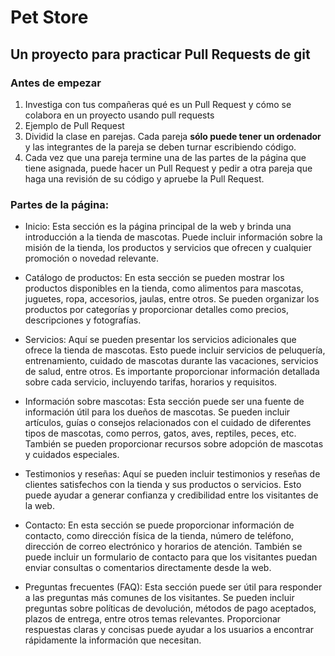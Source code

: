 # Pet Store
## Un proyecto para practicar Pull Requests de git

### Antes de empezar

1. Investiga con tus compañeras qué es un Pull Request y cómo se colabora en un proyecto usando pull requests
2. Ejemplo de Pull Request
3. Dividid la clase en parejas. Cada pareja **sólo puede tener un ordenador** y las integrantes de la pareja se deben
turnar escribiendo código.
4. Cada vez que una pareja termine una de las partes de la página que tiene asignada, puede hacer un Pull Request y
pedir a otra pareja que haga una revisión de su código y apruebe la Pull Request.


### Partes de la página: 

- Inicio: Esta sección es la página principal de la web y brinda una introducción a la tienda de mascotas. Puede incluir información sobre la misión de la tienda, los productos y servicios que ofrecen y cualquier promoción o novedad relevante.

- Catálogo de productos: En esta sección se pueden mostrar los productos disponibles en la tienda, como alimentos para mascotas, juguetes, ropa, accesorios, jaulas, entre otros. Se pueden organizar los productos por categorías y proporcionar detalles como precios, descripciones y fotografías.

- Servicios: Aquí se pueden presentar los servicios adicionales que ofrece la tienda de mascotas. Esto puede incluir servicios de peluquería, entrenamiento, cuidado de mascotas durante las vacaciones, servicios de salud, entre otros. Es importante proporcionar información detallada sobre cada servicio, incluyendo tarifas, horarios y requisitos.

- Información sobre mascotas: Esta sección puede ser una fuente de información útil para los dueños de mascotas. Se pueden incluir artículos, guías o consejos relacionados con el cuidado de diferentes tipos de mascotas, como perros, gatos, aves, reptiles, peces, etc. También se pueden proporcionar recursos sobre adopción de mascotas y cuidados especiales.

- Testimonios y reseñas: Aquí se pueden incluir testimonios y reseñas de clientes satisfechos con la tienda y sus productos o servicios. Esto puede ayudar a generar confianza y credibilidad entre los visitantes de la web.

- Contacto: En esta sección se puede proporcionar información de contacto, como dirección física de la tienda, número de teléfono, dirección de correo electrónico y horarios de atención. También se puede incluir un formulario de contacto para que los visitantes puedan enviar consultas o comentarios directamente desde la web.

- Preguntas frecuentes (FAQ): Esta sección puede ser útil para responder a las preguntas más comunes de los visitantes. Se pueden incluir preguntas sobre políticas de devolución, métodos de pago aceptados, plazos de entrega, entre otros temas relevantes. Proporcionar respuestas claras y concisas puede ayudar a los usuarios a encontrar rápidamente la información que necesitan.